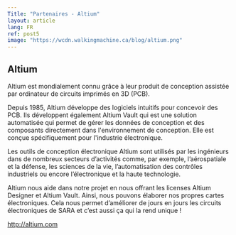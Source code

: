 ```yaml
---
Title: "Partenaires - Altium"
layout: article
lang: FR
ref: post5
image: "https://wcdn.walkingmachine.ca/blog/altium.png"
---
```


## Altium
Altium est mondialement connu grâce à leur produit de conception assistée par ordinateur de circuits imprimés en 3D (PCB).

Depuis 1985, Altium développe des logiciels intuitifs pour concevoir des PCB. Ils développent également Altium Vault qui est une solution automatisée qui permet de gérer les données de conception et des composants directement dans l'environnement de conception. Elle est conçue spécifiquement pour l'industrie électronique.

Les outils de conception électronique Altium sont utilisés par les ingénieurs dans de nombreux secteurs d’activités comme, par exemple, l’aérospatiale et la défense, les sciences de la vie, l’automatisation des contrôles industriels ou encore l’électronique et la haute technologie.

Altium nous aide dans notre projet en nous offrant les licenses Altium Designer et Altium Vault. Ainsi, nous pouvons élaborer nos propres cartes électroniques. Cela nous permet d’améliorer de jours en jours les circuits électroniques de SARA et c’est aussi ça qui la rend unique !


<http://altium.com>
